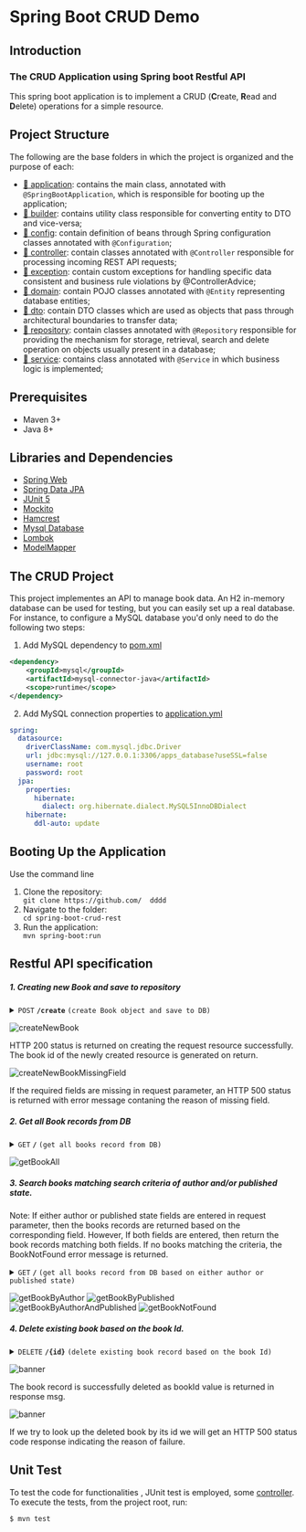 # Spring Boot CRUD Demo 


## Introduction

### The CRUD Application using Spring boot Restful API
This spring boot application is to implement a CRUD (**C**reate, **R**ead and **D**elete) operations for a simple resource. 


## Project Structure

The following are the base folders in which the project is organized and the purpose of each:
- [📁 application](src/main/java/com/aia/crud/application): contains the main class, annotated with `@SpringBootApplication`, which is responsible for booting up the application;
- [📁 builder](src/main/java/com/aia/crud/builder): contains utility class responsible for converting entity to DTO and vice-versa;
- [📁 config](src/main/java/com/aia/crud/config): contain definition of beans through Spring configuration classes annotated with `@Configuration`;
- [📁 controller](src/main/java/com/aia/crud/controller): contain classes annotated with `@Controller` responsible for processing incoming REST API requests;
- [📁 exception](src/main/java/com/aia/crud/exception): contain custom exceptions for handling specific data consistent and business rule violations by @ControllerAdvice;
- [📁 domain](src/main/java/com/aia/crud/model/domain): contain POJO classes annotated with `@Entity` representing database entities;
- [📁 dto](src/main/java/com/aia/crud/model/dto): contain DTO classes which are used as objects that pass through architectural boundaries to transfer data; 
- [📁 repository](src/main/java/com/aia/crud/repository): contain classes annotated with `@Repository` responsible for providing the mechanism for storage, retrieval, search and delete operation on objects usually present in a database;
- [📁 service](src/main/java/com/aia/crud/service): contains class annotated with `@Service` in which business logic is implemented;


## Prerequisites
- Maven 3+
- Java 8+


## Libraries and Dependencies
- [Spring Web](https://docs.spring.io/spring-framework/docs/current/reference/html/web.html)
- [Spring Data JPA](https://spring.io/projects/spring-data-jpa)
- [JUnit 5](https://junit.org/junit5/)
- [Mockito](https://site.mockito.org/)
- [Hamcrest](http://hamcrest.org/)
- [Mysql Database](https://www.mysql.com)
- [Lombok](https://projectlombok.org/)
- [ModelMapper](http://modelmapper.org/)


## The CRUD Project
This project implementes an API to manage book data. An H2 in-memory database can be used for testing, but you can easily set up a real database. For instance, to configure a MySQL database you'd only need to do the following two steps:

1. Add MySQL dependency to [pom.xml](./pom.xml)
````xml
<dependency>
    <groupId>mysql</groupId>
    <artifactId>mysql-connector-java</artifactId>
    <scope>runtime</scope>
</dependency>
````

2. Add MySQL connection properties to [application.yml](./src/main/resources/application.yml)
````yaml
spring:
  datasource:
    driverClassName: com.mysql.jdbc.Driver
    url: jdbc:mysql://127.0.0.1:3306/apps_database?useSSL=false
    username: root
    password: root
  jpa:
    properties:
      hibernate:
        dialect: org.hibernate.dialect.MySQL5InnoDBDialect
    hibernate:
      ddl-auto: update
````

## Booting Up the Application
Use the command line 
<ol>
<li>Clone the repository:</li>
  <code>git clone https://github.com/  dddd</code>
<li>Navigate to the folder:</li>
  <code>cd spring-boot-crud-rest</code>
<li>Run the application:</li>
  <code>mvn spring-boot:run</code>
</ol>


## Restful API specification
#####  1. Creating new Book and save to repository

<details>
 <summary><code>POST</code> <code><b>/create</b></code> <code>(create Book object and save to DB)</code></summary>

###### Parameters

> | name      |  type     | data type               | description                                                           |
> |-----------|-----------|-------------------------|-----------------------------------------------------------------------|
> | None      |  required | request Body (JSON)           | {  "author": "gary",   "title": "java 11","published": 1}  |


###### Responses

> | http code     | content-type                      | response                                                            |
> |---------------|-----------------------------------|---------------------------------------------------------------------|
> | `200`         | `application/json`                  | {"bookId":11}   (Return id if successfully created)                               |
                                                      |
</details>


  ![createNewBook](./assets/createBookSuccess.JPG)
  
  HTTP 200 status is returned on creating the request resource successfully. The book id of the newly created resource is generated on return. 

  ![createNewBookMissingField](./assets/createBookMissingField.JPG)
  
  If the required fields are missing in request parameter, an HTTP 500 status is returned with error message contaning the reason of missing field.

 #####  2. Get all Book records from DB

<details>
 <summary><code>GET</code> <code><b>/</b></code> <code>(get all books record from DB)</code></summary>

###### Parameters

> | name      |  type     | data type               | description                                                           |
> |-----------|-----------|-------------------------|-----------------------------------------------------------------------|
> | None      |           |            |    |


###### Responses

> | http code     | content-type                      | response                                                            |
> |---------------|-----------------------------------|---------------------------------------------------------------------|
> | `200`         | `application/json`                  | {{"author":"gary","title":"java 22","published":true}} (Return all books data in JSON format)                               |
> | `404`         | `application/json`                  | (Return Book Not Found error message if no any book in DB)                               |
                                                        |
</details>



  ![getBookAll](./assets/searchAll.JPG)





##### 3. Search books matching search criteria of author and/or published state. 

Note: If either author or published state fields are entered in request parameter, then the books records are returned based on the corresponding field. However, If both fields are entered, then return the book records matching both fields. If no books matching the criteria, the BookNotFound error message is returned.

<details>
 <summary><code>GET</code> <code><b>/</b></code> <code>(get all books record from DB based on either author or published state)</code></summary>

###### Parameters

> | name      |  type     | data type               | description                                                           |
> |-----------|-----------|-------------------------|-----------------------------------------------------------------------|
> | author    | optional      | text                |  (Author name)   |
> | published  | optional      | text                |  (Published state)   |


###### Responses

> | http code     | content-type                      | response                                                            |
> |---------------|-----------------------------------|---------------------------------------------------------------------|
> | `200`         | `application/json`                  | [{"id":11,"author":"gary","title":"java 22","published":true}] (Return all books data matching the above criteria in JSON format)                               |
> | `404`         | `application/json`                  | (Return Book Not Found error message if not matching the above criteria in JSON format)                               |
                                                      |
</details>


  ![getBookByAuthor](./assets/searchByAuthor.JPG) 
  ![getBookByPublished](./assets/searchByPublished.JPG)
  ![getBookByAuthorAndPublished](./assets/searchByPublishedAuthor.JPG)
  ![getBookNotFound](./assets/searchByNotFound.JPG)

##### 4. Delete existing book based on the book Id.

<details>
 <summary><code>DELETE</code> <code><b>/{id}</b></code> <code>(delete existing book record based on the book Id)</code></summary>

Note: the book Id is appended at the end of the endpoint as path variable.

######  Parameters

> | name      |  type     | data type               | description                                                           |
> |-----------|-----------|-------------------------|-----------------------------------------------------------------------|
> | none    |       |                 |    |



###### Responses

> | http code     | content-type                      | response                                                            |
> |---------------|-----------------------------------|---------------------------------------------------------------------|
> | `200`         | `application/json`                  |  {"bookId":11}  (Return book Id that has been deleted successfully in JSON format)                               |
> | `500`         | `application/json`                  | {"statusCode":500,"timestamp":"2024-07-09T06:41:03.015+00:00","message":"No class com.aia.crud.model.domain.Book entity with id 110 exists!","description":"uri=/api/v1/book/110"} (Return error message if not matching the book id in JSON format)                               |
                                                      |
</details>

  ![banner](./assets/deleteBook.JPG)
  
  The book record is successfully deleted as bookId value is returned in response msg.
  
  ![banner](./assets/deleteBookNotFound.JPG)
  

  If we try to look up the deleted book by its id we will get an HTTP 500 status code response indicating the reason of failure.

## Unit Test
To test the code for functionalities , JUnit test is employed, some [controller](./src/test/java/com/aia/crud/controller). To execute the tests, from the project root, run:
````bash
$ mvn test
````

